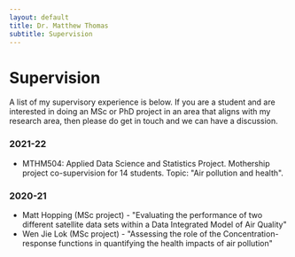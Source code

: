 ```yaml
---
layout: default
title: Dr. Matthew Thomas
subtitle: Supervision
---
```


# Supervision

A list of my supervisory experience is below. If you are a student and are interested in doing an MSc or PhD project in an area that aligns with my research area, then please do get in touch and we can have a discussion. 

### 2021-22

* MTHM504: Applied Data Science and Statistics Project. Mothership project co-supervision for 14 students. Topic: "Air pollution and health". 

### 2020-21

* Matt Hopping (MSc project) - "Evaluating the performance of two different satellite data sets within a Data Integrated Model of Air Quality" 
* Wen Jie Lok (MSc project)  - "Assessing the role of the Concentration-response functions in quantifying the health impacts of air pollution"
